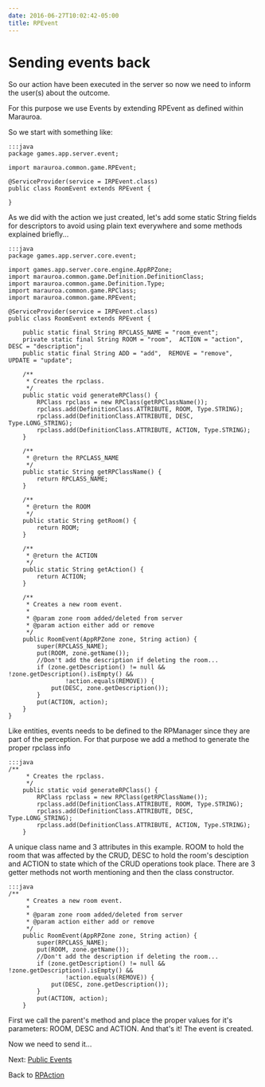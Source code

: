```yaml
---
date: 2016-06-27T10:02:42-05:00
title: RPEvent
---
```

Sending events back
===

So our action have been executed in the server so now we need to inform the user(s) about the outcome.

For this purpose we use Events by extending RPEvent as defined within Marauroa.

So we start with something like:

~~~~~
:::java
package games.app.server.event;

import marauroa.common.game.RPEvent;

@ServiceProvider(service = IRPEvent.class)
public class RoomEvent extends RPEvent {

}
~~~~~

As we did with the action we just created, let's add some static String fields for descriptors to avoid using plain text everywhere and some methods explained briefly...

~~~~~
:::java
package games.app.server.core.event;

import games.app.server.core.engine.AppRPZone;
import marauroa.common.game.Definition.DefinitionClass;
import marauroa.common.game.Definition.Type;
import marauroa.common.game.RPClass;
import marauroa.common.game.RPEvent;

@ServiceProvider(service = IRPEvent.class)
public class RoomEvent extends RPEvent {

    public static final String RPCLASS_NAME = "room_event";
    private static final String ROOM = "room",  ACTION = "action",  DESC = "description";
    public static final String ADD = "add",  REMOVE = "remove",  UPDATE = "update";

    /**
     * Creates the rpclass.
     */
    public static void generateRPClass() {
        RPClass rpclass = new RPClass(getRPClassName());
        rpclass.add(DefinitionClass.ATTRIBUTE, ROOM, Type.STRING);
        rpclass.add(DefinitionClass.ATTRIBUTE, DESC, Type.LONG_STRING);
        rpclass.add(DefinitionClass.ATTRIBUTE, ACTION, Type.STRING);
    }

    /**
     * @return the RPCLASS_NAME
     */
    public static String getRPClassName() {
        return RPCLASS_NAME;
    }

    /**
     * @return the ROOM
     */
    public static String getRoom() {
        return ROOM;
    }

    /**
     * @return the ACTION
     */
    public static String getAction() {
        return ACTION;
    }

    /**
     * Creates a new room event.
     *
     * @param zone room added/deleted from server
     * @param action either add or remove
     */
    public RoomEvent(AppRPZone zone, String action) {
        super(RPCLASS_NAME);
        put(ROOM, zone.getName());
        //Don't add the description if deleting the room...
        if (zone.getDescription() != null && !zone.getDescription().isEmpty() &&
                !action.equals(REMOVE)) {
            put(DESC, zone.getDescription());
        }
        put(ACTION, action);
    }
}
~~~~~

Like entities, events needs to be defined to the RPManager since they are part of the perception. For that purpose we add a method to generate the proper rpclass info

~~~~~
:::java
/**
     * Creates the rpclass.
     */
    public static void generateRPClass() {
        RPClass rpclass = new RPClass(getRPClassName());
        rpclass.add(DefinitionClass.ATTRIBUTE, ROOM, Type.STRING);
        rpclass.add(DefinitionClass.ATTRIBUTE, DESC, Type.LONG_STRING);
        rpclass.add(DefinitionClass.ATTRIBUTE, ACTION, Type.STRING);
    }
~~~~~

A unique class name and 3 attributes in this example. ROOM to hold the room that was affected by the CRUD, DESC to hold the room's desciption and ACTION to state which of the CRUD operations took place. There are 3 getter methods not worth mentioning and then the class constructor.

~~~~~
:::java
/**
     * Creates a new room event.
     *
     * @param zone room added/deleted from server
     * @param action either add or remove
     */
    public RoomEvent(AppRPZone zone, String action) {
        super(RPCLASS_NAME);
        put(ROOM, zone.getName());
        //Don't add the description if deleting the room...
        if (zone.getDescription() != null && !zone.getDescription().isEmpty() &&
                !action.equals(REMOVE)) {
            put(DESC, zone.getDescription());
        }
        put(ACTION, action);
    }
~~~~~

First we call the parent's method and place the proper values for it's parameters: ROOM, DESC and ACTION. And that's it! The event is created.

Now we need to send it...

Next: [Public Events](/developer/Public_Events)

Back to [RPAction](/developer/RPAction)


